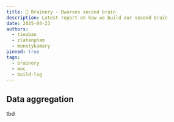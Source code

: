 ```yaml
---
title: 🧠 Brainery - Dwarves second brain
description: Latest report on how we build our second brain
date: 2025-04-23
authors:
  - tieubao
  - zlatanpham
  - monotykamary
pinned: true
tags:
  - brainery
  - moc
  - build-log
---
```


## Data aggregation

tbd
